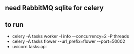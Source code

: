 ## need RabbitMQ sqlite for celery

## to run
- celery -A tasks worker -l info --concurrency=2 -P threads
- celery -A tasks flower --url_prefix=flower --port=50002
- uvicorn tasks:api